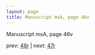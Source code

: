 ```yaml
---
layout: page
title: Manuscript msA, page 46v
---
```


Manuscript msA, page 46v

prev:  [46r](../46r) | next:  [47r](../47r)